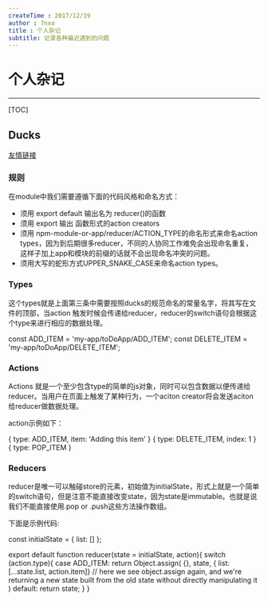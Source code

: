 ```yaml
---
createTime : 2017/12/19
author : 7nxo
title : 个人杂记
subtitle: 记录各种最近遇到的问题
---
```


# 个人杂记

-------------------

[TOC]

## Ducks

[友情链接](http://www.jianshu.com/p/324fd1c124ad)

### 规则

在module中我们需要遵循下面的代码风格和命名方式：

- 须用 export default 输出名为 reducer()的函数
- 须用 export 输出 函数形式的action creators
- 须用 npm-module-or-app/reducer/ACTION_TYPE的命名形式来命名action types，因为到后期很多reducer，不同的人协同工作难免会出现命名重复，这样子加上app和模块的前缀的话就不会出现命名冲突的问题。
- 须用大写的蛇形方式UPPER_SNAKE_CASE来命名action types。

### Types

这个types就是上面第三条中需要按照ducks的规范命名的常量名字，将其写在文件的顶部，当action 触发时候会传递给reducer，reducer的switch语句会根据这个type来进行相应的数据处理。

const ADD_ITEM = 'my-app/toDoApp/ADD_ITEM';
const DELETE_ITEM = 'my-app/toDoApp/DELETE_ITEM';

### Actions

Actions 就是一个至少包含type的简单的js对象，同时可以包含数据以便传递给reducer。当用户在页面上触发了某种行为，一个aciton creator将会发送aciton给reducer做数据处理。

action示例如下：

{ type: ADD_ITEM, item: 'Adding this item' }
{ type: DELETE_ITEM, index: 1 }
{ type: POP_ITEM }


### Reducers

reducer是唯一可以触碰store的元素，初始值为initialState，形式上就是一个简单的switch语句，但是注意不能直接改变state，因为state是immutable。也就是说我们不能直接使用.pop or .push这些方法操作数组。

下面是示例代码:

const initialState = {
  list: []
};

export default function reducer(state = initialState, action){
  switch (action.type){
  case ADD_ITEM:
    return Object.assign(
      {},
      state,
      { list: [...state.list, action.item]} // here we see object.assign again, and we're returning a new state built from the old state without directly manipulating it
    )
  default:
    return state;
  }
}
